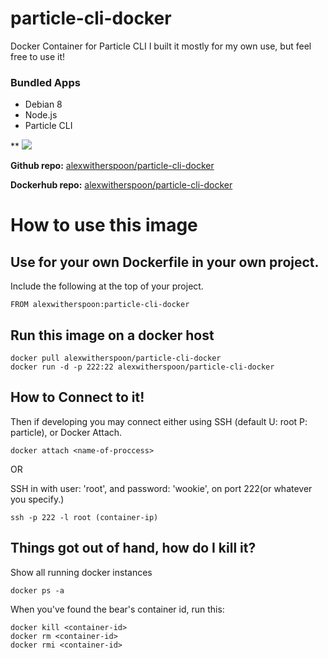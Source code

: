 # particle-cli-docker
Docker Container for Particle CLI
I built it mostly for my own use, but feel free to use it! 

### Bundled Apps
* Debian 8
* Node.js
* Particle CLI

** [![](https://badge.imagelayers.io/alexwitherspoon/particle-cli-docker.svg)](https://imagelayers.io/?images=alexwitherspoon/particle-cli-docker 'Get your own badge on imagelayers.io')

**Github repo:** [alexwitherspoon/particle-cli-docker](https://github.com/alexwitherspoon/particle-cli-docker)

**Dockerhub repo:** [alexwitherspoon/particle-cli-docker](https://registry.hub.docker.com/u/alexwitherspoon/particle-cli-docker/)

# How to use this image

## Use for your own Dockerfile in your own project.

Include the following at the top of your project.

    FROM alexwitherspoon:particle-cli-docker

## Run this image on a docker host

    docker pull alexwitherspoon/particle-cli-docker
    docker run -d -p 222:22 alexwitherspoon/particle-cli-docker

## How to Connect to it!

Then if developing you may connect either using SSH (default U: root P: particle), or Docker Attach.

    docker attach <name-of-proccess>
    
OR

SSH in with user: 'root', and password: 'wookie', on port 222(or whatever you specify.)
   
    ssh -p 222 -l root (container-ip)
   

## Things got out of hand, how do I kill it?

Show all running docker instances

    docker ps -a

When you've found the bear's container id, run this:

    docker kill <container-id>
    docker rm <container-id>
    docker rmi <container-id>
